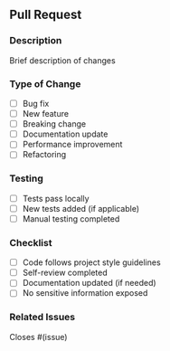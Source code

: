 ## Pull Request

### Description
Brief description of changes

### Type of Change
- [ ] Bug fix
- [ ] New feature  
- [ ] Breaking change
- [ ] Documentation update
- [ ] Performance improvement
- [ ] Refactoring

### Testing
- [ ] Tests pass locally
- [ ] New tests added (if applicable)
- [ ] Manual testing completed

### Checklist
- [ ] Code follows project style guidelines
- [ ] Self-review completed
- [ ] Documentation updated (if needed)
- [ ] No sensitive information exposed

### Related Issues
Closes #(issue) 